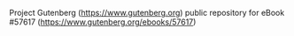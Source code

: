 Project Gutenberg (https://www.gutenberg.org) public repository for
eBook #57617 (https://www.gutenberg.org/ebooks/57617)
